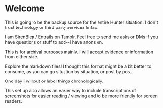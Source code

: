 # Welcome

This is going to be the backup source for the entire Hunter situation. I don't trust technology or third party services lmfao.

I am SirenBlep / Entrails on Tumblr. Feel free to send me asks or DMs if you have questions or stuff to add--I have anons on.

This is for archival purposes mainly. I will accept evidence or information from either side.

Explore the markdown files! I thought this format might be a bit better to consume, as you can go situation by situation, or post by post.

One day I will put or label things chronologically.

This set up also allows an easier way to include transcriptions of screenshots for easier reading / viewing and to be more friendly for screen readers.

